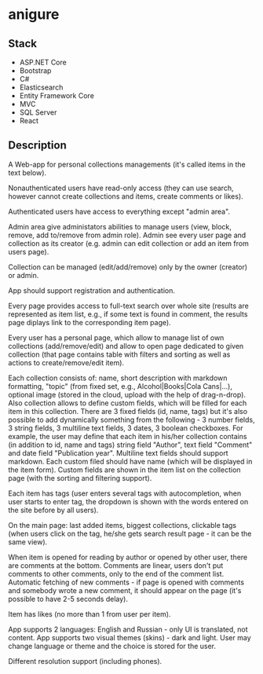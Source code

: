 # anigure

## Stack
- ASP.NET Core
- Bootstrap
- C#
- Elasticsearch
- Entity Framework Core
- MVC
- SQL Server
- React

## Description

A Web-app for personal collections managements (it's called items in the text below).

Nonauthenticated users have read-only access (they can use search, however cannot create collections and items, create comments or likes).

Authenticated users have access to everything except "admin area".

Admin area give administators abilities to manage users (view, block, remove, add to/remove from admin role). Admin see every user page and collection as its creator (e.g. admin can edit collection or add an item from users page). 

Collection can be managed (edit/add/remove) only by the owner (creator) or admin.

App should support registration and authentication.

Every page provides access to full-text search over whole site (results are represented as item list, e.g., if some text is found in comment, the results page diplays link to the corresponding item page).

Every user has a personal page, which allow to manage list of own collections (add/remove/edit) and allow to open page dedicated to given collection (that page contains table with filters and sorting as well as actions to create/remove/edit item).

Each collection consists of: name, short description with markdown formatting, "topic" (from fixed set, e.g., Alcohol|Books|Cola Cans|...), optional image (stored in the cloud, upload with the help of drag-n-drop). Also collection allows to define custom fields, which will be filled for each item in this collection. There are 3 fixed fields (id, name, tags) but it's also possible to add dynamically something from the following - 3 number fields, 3 string fields, 3 multiline text fields, 3 dates, 3 boolean checkboxes. For example, the user may define that each item in his/her collection contains (in addition to id, name and tags) string field "Author", text field "Comment" and date field "Publication year". Multiline text fields should support markdown. Each custom filed should have name (which will be displayed in the item form). Custom fields are shown in the item list on the collection page (with the sorting and filtering support).

Each item has tags (user enters several tags with autocompletion, when user starts to enter tag, the dropdown is shown with the words entered on the site before by all users).

On the main page: last added items, biggest collections, clickable tags (when users click on the tag, he/she gets search result page - it can be the same view).

When item is opened for reading by author or opened by other user, there are comments at the bottom. Comments are linear, users don't put comments to other comments, only to the end of the comment list. Automatic fetching of new comments - if page is opened with comments and somebody wrote a new comment, it should appear on the page (it's possible to have 2-5 seconds delay).

Item has likes (no more than 1 from user per item).

App supports 2 languages: English and Russian - only UI is translated, not content. App supports two visual themes (skins) - dark and light. User may change language or theme and the choice is stored for the user.

Different resolution support (including phones).
